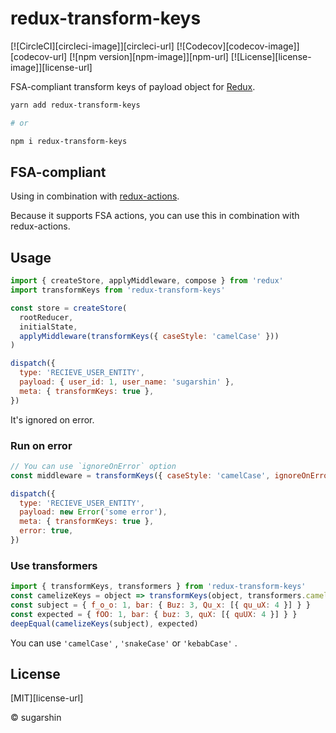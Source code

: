 # redux-transform-keys

[![CircleCI][circleci-image]][circleci-url]
[![Codecov][codecov-image]][codecov-url]
[![npm version][npm-image]][npm-url]
[![License][license-image]][license-url]

FSA-compliant transform keys of payload object for [Redux](http://redux.js.org/).

```bash
yarn add redux-transform-keys

# or

npm i redux-transform-keys
```

## FSA-compliant

Using in combination with [redux-actions](https://github.com/redux-utilities/redux-actions).

Because it supports FSA actions, you can use this in combination with redux-actions.

## Usage

```js
import { createStore, applyMiddleware, compose } from 'redux'
import transformKeys from 'redux-transform-keys'

const store = createStore(
  rootReducer,
  initialState,
  applyMiddleware(transformKeys({ caseStyle: 'camelCase' }))
)

dispatch({
  type: 'RECIEVE_USER_ENTITY',
  payload: { user_id: 1, user_name: 'sugarshin' },
  meta: { transformKeys: true },
})
```

It's ignored on error.

### Run on error

```js
// You can use `ignoreOnError` option
const middleware = transformKeys({ caseStyle: 'camelCase', ignoreOnError: false })

dispatch({
  type: 'RECIEVE_USER_ENTITY',
  payload: new Error('some error'),
  meta: { transformKeys: true },
  error: true,
})
```

### Use transformers

```js
import { transformKeys, transformers } from 'redux-transform-keys'
const camelizeKeys = object => transformKeys(object, transformers.camelCase)
const subject = { f_o_o: 1, bar: { Buz: 3, Qu_x: [{ qu_uX: 4 }] } }
const expected = { fOO: 1, bar: { buz: 3, quX: [{ quUX: 4 }] } }
deepEqual(camelizeKeys(subject), expected)
```

You can use `'camelCase'` , `'snakeCase'` or `'kebabCase'` .

## License

[MIT][license-url]

© sugarshin
